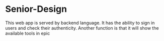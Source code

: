 # Senior-Design
This web app is served by backend language. It has the ability to sign in users and check their authenticity. 
Another function is that it will show the available tools in epic
